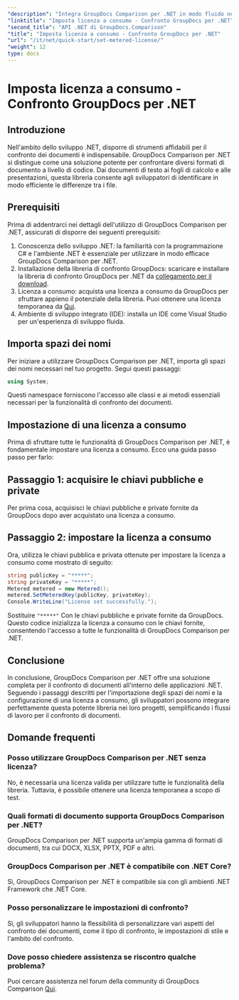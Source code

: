 ```yaml
---
"description": "Integra GroupDocs Comparison per .NET in modo fluido nei tuoi progetti .NET per flussi di lavoro efficienti per il confronto dei documenti."
"linktitle": "Imposta licenza a consumo - Confronto GroupDocs per .NET"
"second_title": "API .NET di GroupDocs.Comparison"
"title": "Imposta licenza a consumo - Confronto GroupDocs per .NET"
"url": "/it/net/quick-start/set-metered-license/"
"weight": 12
type: docs
---
```

# Imposta licenza a consumo - Confronto GroupDocs per .NET

## Introduzione
Nell'ambito dello sviluppo .NET, disporre di strumenti affidabili per il confronto dei documenti è indispensabile. GroupDocs Comparison per .NET si distingue come una soluzione potente per confrontare diversi formati di documento a livello di codice. Dai documenti di testo ai fogli di calcolo e alle presentazioni, questa libreria consente agli sviluppatori di identificare in modo efficiente le differenze tra i file.
## Prerequisiti
Prima di addentrarci nei dettagli dell'utilizzo di GroupDocs Comparison per .NET, assicurati di disporre dei seguenti prerequisiti:
1. Conoscenza dello sviluppo .NET: la familiarità con la programmazione C# e l'ambiente .NET è essenziale per utilizzare in modo efficace GroupDocs Comparison per .NET.
2. Installazione della libreria di confronto GroupDocs: scaricare e installare la libreria di confronto GroupDocs per .NET da [collegamento per il download](https://releases.groupdocs.com/comparison/net/).
3. Licenza a consumo: acquista una licenza a consumo da GroupDocs per sfruttare appieno il potenziale della libreria. Puoi ottenere una licenza temporanea da [Qui](https://purchase.groupdocs.com/temporary-license/).
4. Ambiente di sviluppo integrato (IDE): installa un IDE come Visual Studio per un'esperienza di sviluppo fluida.

## Importa spazi dei nomi
Per iniziare a utilizzare GroupDocs Comparison per .NET, importa gli spazi dei nomi necessari nel tuo progetto. Segui questi passaggi:

```csharp
using System;
```
Questi namespace forniscono l'accesso alle classi e ai metodi essenziali necessari per la funzionalità di confronto dei documenti.
## Impostazione di una licenza a consumo
Prima di sfruttare tutte le funzionalità di GroupDocs Comparison per .NET, è fondamentale impostare una licenza a consumo. Ecco una guida passo passo per farlo:
## Passaggio 1: acquisire le chiavi pubbliche e private
Per prima cosa, acquisisci le chiavi pubbliche e private fornite da GroupDocs dopo aver acquistato una licenza a consumo.
## Passaggio 2: impostare la licenza a consumo
Ora, utilizza le chiavi pubblica e privata ottenute per impostare la licenza a consumo come mostrato di seguito:
```csharp
string publicKey = "*****";
string privateKey = "*****";
Metered metered = new Metered();
metered.SetMeteredKey(publicKey, privateKey);
Console.WriteLine("License set successfully.");
```
Sostituire `"*****"` Con le chiavi pubbliche e private fornite da GroupDocs. Questo codice inizializza la licenza a consumo con le chiavi fornite, consentendo l'accesso a tutte le funzionalità di GroupDocs Comparison per .NET.

## Conclusione
In conclusione, GroupDocs Comparison per .NET offre una soluzione completa per il confronto di documenti all'interno delle applicazioni .NET. Seguendo i passaggi descritti per l'importazione degli spazi dei nomi e la configurazione di una licenza a consumo, gli sviluppatori possono integrare perfettamente questa potente libreria nei loro progetti, semplificando i flussi di lavoro per il confronto di documenti.
## Domande frequenti
### Posso utilizzare GroupDocs Comparison per .NET senza licenza?
No, è necessaria una licenza valida per utilizzare tutte le funzionalità della libreria. Tuttavia, è possibile ottenere una licenza temporanea a scopo di test.
### Quali formati di documento supporta GroupDocs Comparison per .NET?
GroupDocs Comparison per .NET supporta un'ampia gamma di formati di documenti, tra cui DOCX, XLSX, PPTX, PDF e altri.
### GroupDocs Comparison per .NET è compatibile con .NET Core?
Sì, GroupDocs Comparison per .NET è compatibile sia con gli ambienti .NET Framework che .NET Core.
### Posso personalizzare le impostazioni di confronto?
Sì, gli sviluppatori hanno la flessibilità di personalizzare vari aspetti del confronto dei documenti, come il tipo di confronto, le impostazioni di stile e l'ambito del confronto.
### Dove posso chiedere assistenza se riscontro qualche problema?
Puoi cercare assistenza nel forum della community di GroupDocs Comparison [Qui](https://forum.groupdocs.com/c/comparison/12).